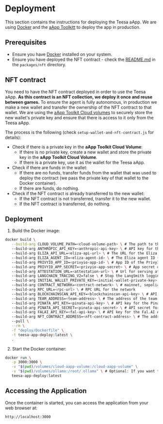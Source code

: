 # Deployment

This section contains the instructions for deploying the Teesa aApp. We are using [Docker](https://www.docker.com) and the [aApp Toolkitt](https://github.com/comrade-coop/aapp-toolkit) to deploy the app in production.


## Prerequisites

- Ensure you have [Docker](https://www.docker.com) installed on your system.
- Ensure you have deployed the NFT contract - check the [README.md](../packages/nft/README.md) in the `packages/nft` directory.


## NFT contract

You need to have the NFT contract deployed in order to use the Teesa aApp. **As this contract is an NFT collection, we deploy it once and reuse between games.** To ensure the agent is fully autonomous, in production we make a new wallet and transfer the ownership of the NFT contract to that wallet. We are using the [aApp Toolkit Cloud volumes](https://github.com/comrade-coop/aapp-toolkit/blob/main/docs/APPMANIFEST.md) to securely store the new wallet's private key and ensure that there is access to it only from the Teesa aApp.

The process is the following (check `setup-wallet-and-nft-contract.js` for details):
- Check if there is a private key in the **aApp Toolkit Cloud Volume**:
  - If there is no private key, create a new wallet and store the private key in the **aApp Toolkit Cloud Volume**.
  - If there is a private key, use it as the wallet for the Teesa aApp.
- Check if there are funds in the wallet:
  - If there are no funds, transfer funds from the wallet that was used to deploy the contract (we pass the private key of that wallet to the Docker container).
  - If there are funds, do nothing.
- Check if the NFT contract is already transferred to the new wallet:
  - If the NFT contract is not transferred, transfer it to the new wallet.
  - If the NFT contract is transferred, do nothing.


## Deployment

1. Build the Docker image:
```bash
docker build \
   --build-arg CLOUD_VOLUME_PATH=<cloud-volume-path> \ # The path to the aApp Toolkit Cloud Volume (check the **NFT contract** section for more details)
   --build-arg ANTHROPIC_API_KEY=<anthropic-api-key> \ # API key for the Anthropic API
   --build-arg ELIZA_API_URL=<eliza-api-url> \ # The URL for the Eliza API
   --build-arg ELIZA_AGENT_ID=<eliza-agent-id> \ # The Eliza agent ID (can get it from HTTP GET: `${ELIZA_API_URL}/agents`)
   --build-arg PRIVYIO_APP_ID=<privyio-app-id> \ # App ID of the PrivyIO
   --build-arg PRIVYIO_APP_SECRET=<privyio-app-secret> \ # App secret of the PrivyIO
   --build-arg ATTESTATION_URL=<attestation-url> \ # Url for serving attestation verification by aApp Toolkit
   --build-arg LANGCHAIN_TRACING_V2=false \ # Stop the LangSmith logging
   --build-arg INITIAL_WALLET_PRIVATE_KEY=<initial-wallet-private-key> \ # Private key of the wallet that was used to deploy the NFT contract (check the **NFT contract** section for more details)
   --build-arg CONTRACT_NETWORK=<contract-network> \ # mainnet, sepolia, base or baseSepolia
   --build-arg RPC_URL=<rpc-url> \ # RPC URL for the network
   --build-arg BLOCKCHAINSCAN_API_KEY=<blockchainscan-api-key> \ # API key for the blockchain scanner (Etherscan or Basescan, depending on the network. We automatically use the correct API key based on the network.)
   --build-arg TEAM_ADDRESS=<team-address> \ # The address of the team multi-sig wallet
   --build-arg PINATA_API_KEY=<pinata-api-key> \ # API key for the Pinata API
   --build-arg PINATA_API_SECRET=<pinata-api-secret> \ # API secret for the Pinata API
   --build-arg FALAI_API_KEY=<fal-api-key> \ # API key for the Fal.AI API
   --build-arg NFT_CONTRACT_ADDRESS=<nft-contract-address> \ # The address of the NFT contract
   --pull \
   --rm \
   -f "deploy/Dockerfile" \
   -t teesa-app-deploy:latest \
   .
```

2. Start the Docker container:
```bash
docker run \
   -p 3000:3000 \
   -v "$(pwd)/volumes/cloud-aapp-volume:/cloud-aapp-volume" \
   -v "$(pwd)/volumes/ollama:/root/.ollama" \ # Optional: If you want to persist the ollama models
   teesa-app-deploy:latest
```


## Accessing the Application

Once the container is started, you can access the application from your web browser at:

```
http://localhost:3000
```